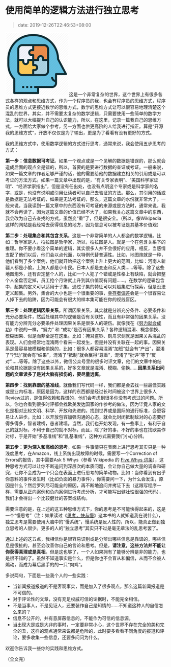# 使用简单的逻辑方法进行独立思考
>date: 2019-12-26T22:46:53+08:00


![](/assets/images/coolshell.cn/wp-content/uploads/2019/12/logical-smart-intelligence-200x200.png)这是一个非常复杂的世界，这个世界上有很多各式各样的观点和思维方式，作为一个程序员的我，也会有程序员的思维方式，程序员的思维方式更接近数学的思维方式，数学的思维方式让可以很容易地理清楚这个混乱的世界，其实，并不需要太复杂的数学逻辑，只需要使用一些简单的数学方法，就可以大幅提升自己的认识能力，所以，在这里，记录一篇我自己的思维方式，一方面给大家做个参考，另一方面也供更高阶的人给我进行指正。算是“开源我的思维方式”，开放不仅仅是为了输出，更是为了看看有没有更好的方式。


我的思维方式中，使用数学逻辑的方式进行思考，通常来说，我会使用五步思考的方式：


**第一步：信息数据可考证**。如果一个观点或是一个见解的数据是错误的，那么就会造成后面的观点全是错的，所以，首要的是要进行数据的查证或考证。一般来说，如果一篇文章的作者足够严谨的话，他的需要给他的数据建立相关的引用或是可以考证的方法方式。如果一篇文章中出现的是，“有关专家表明”、“美国科学家证明”、“经济学家指出”，但是没有任出处，也没有点明这个专家或是科学家的名字，或是，也没有说明或引用让读者可以自己去验证的方法。那么，其引用的话或是数据是无法考证的，如果是无法考证的，那么，这篇文章的水份就非常大了。一般来说，当我读到一篇文章中的东西没有可考证的来源或是方法时，通常来说，我就不会再读了，因为这篇文章的价值已经不大了，如果我关心这篇文章中的东西，我会改为自己去查找的方式，虽然变“重”了，但是很安全。（所以，像Wikipedia这样的网站是我经常去获得信息的地方，因为信息可以被考证是其基本价值观）



**第二步：处理集合和其包含关系**。这是一个非常简单的人人都会的数学逻辑。比如：哲学家是人，柏拉图是哲学家，所以，柏拉图是人。就是一个在包含关系下的推理。你不要小看这个简单的逻辑，其实很多人并不会很好的应用，相反，当感情支配了他们以后，他们会以点代面，以特例代替普遍性。比如，地图炮就是一种，他们看到了多个案例，他们就开始把这个案例上升上更大的范围，比如：河南人新疆人都是小偷，上海人都是小市民。日本人都是变态和反人类……等等。除了这些地图炮外，还有否定整个人的，比如一个人犯了个错或是性格上有缺陷，就会把整个人全盘否定掉，员工抢个月饼就上升到其价值观有问题……。在数学的逻辑包含中，超集的定义可以适用于子集，通过子集的特征可以对超集进行探索，但是没法定义超集。另外，集合的大小也是一个很重要的事，[幸存者偏差](https://zh.wikipedia.org/wiki/%E5%80%96%E5%AD%98%E8%80%85%E5%81%8F%E5%B7%AE)会是一个很容易让人掉下去的陷阱，因为可能会有很大的样本集可能在你的视线盲区。


**第三步：处理逻辑因果关系**。所谓因果关系，其实就是分辨充分条件、必要条件和充分必要条件，然后处理其中的逻辑是否有关联性，而且有非常强的因果关系。没有能力分辨充分必要条件处理因果关系是很多人的硬伤。就像我在《[努力就会成功](https://coolshell.cn/articles/19271.html)》中说的一样，“努力” 和 “成功”是否有因果关系？各种逻辑混淆、概念偷换、模糊因果、似是而非全是在这里。比如：掩耳盗铃、刻舟求剑就是因果关系混乱的表现。人们会经常地混淆两个看来一起发生，但是并没有关联在一起的事。因果关系是最容易被模糊和偷换的，比如：很多人都容易混淆“加班”就会有“产出”，混淆了“行动”就会有“结果”，混淆了“抵制”就会赢得“尊重”，混淆了“批评”等于“反对”……等等。除了这些以外，微信公众号里的很多时评文章，他们的文章中的结论和其论据是没有因果关系的，好多文章就是混淆、模糊、偷换……**因果关系出问题的文章读多了是对大脑有损伤的，要尽量远离**。


**第四步：找到靠谱的基准线**。就像我们写代码一样，我们都是会去找一些最佳实践或是业内标准，原因是因为，这样的东西都是经过长时间被这个世界上很多人Review过的，是值得依赖和靠谱的，他们会考虑到很多你没有考虑过的问题。所以，你也会看到很多时评都会找欧美发达国家的作参考的做法，因为毕竟人家的文化是相对比较文明、科学、开放和先进的。找到世界或是国际的通行标准，会更容易让人进步。比如：以开放包容加强沟通的心态，就会比封闭抵制敌对的心态要好得多得多，智者建桥，愚者建墙。当然，我们也开始发现，有一些事上，有利于自己的就对标，不利于自己的就不对标，而且，除了好的事，不好的事也在找欧美作对标，于是开始“多基准线”和“乱基准线”，这种方式需要我们小心分辨。


**第五步：更为深入和高维的思考**。如果一件事情只在表面上进行思考其实只是一种浅度思考，在Amazon，线上系统出现故障的时候，需要写一个Correction of Errors的报告，其中需要Ask 5 Whys（参看 Wikipedia 的 [Five Whys 词条](https://en.wikipedia.org/wiki/Five_whys)），这种思考方式可以让你不断追问到深层次的本质问题，会让你自己做大量的调查和研究，让你不会成为一个只会在表面上进行思考的简单动物。比如：当你看到有出乎你意料的事件发生时（比如负面的暴力事件），你需要问一下，为什么会发生，原因是什么？然后罗列尽可能全的原因，再不断地追问并拷证下去（这跟写程序一样，需要从正向案例和负向案例进行考虑分析，才可能写出健壮性很强的代码），我们才会得出一个比较健壮的答案或结构。


需要注意的是，在上述的这五种思维方式下，你的思考是不可能快得起来的，这是一个“慢思考”（注：如果读过《[思考，快与慢](https://book.douban.com/subject/10785583//)》这本书的人就知道我在说什么），独立思考是需要使用大脑中的“慢系统”，慢系统是反人性的，所以，能真正做到独立思考的人很少。更多的人的“独立思考”其实只不过是毫无章法的乱思考罢了。


通过上述的这五点，我相信你是很容易识别或是分辨出哪些信息是靠谱的，哪些信息是很扯的，甚至会改善你自己的言论和思考。但是，**请注意，这些方法并不能让你获得真理或是真相**。但是这也够了，一个人如果拥有了能够分辨是非的能力，也是很不错的了。虽然不知道事实是什么，但是你也不会盲从和偏信，从而不会被人煽动，而成为幕后黑手的的一只“肉鸡”。


多说两句，下面是一些我个人的一些实践：


* 当新闻报道报道的不是客观事实，而是加入了很多观点，那么这篇新闻报道是不可信的。
* 对于评论性的文章，没有充足权威可信的论据时，不能完全相信。
* 不是当事人，不是见证人，还要装作自己是知情的……不知道这种人的自信怎么来的？
* 信息不公开的，并有意屏蔽信息的，不能作为可信的信息源。
* 当出现大是或是大非的事时，一定要非常小心，这个世界不存在完全的美和完全的丑，这样的观点通常来说都是危险的，此时要多看看不同角度的报道和评论，要多收集一些信息，还要多问问为什么。


欢迎你告诉我一些你的实践和思维方式。


（全文完）














